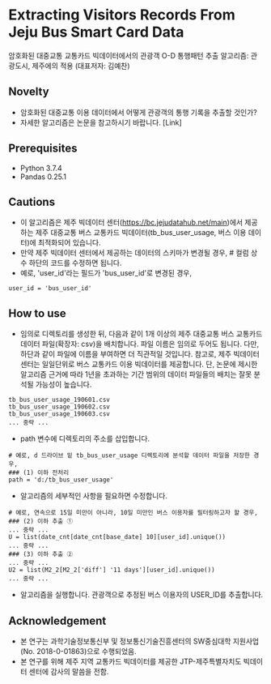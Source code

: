 # Extracting Visitors Records From Jeju Bus Smart Card Data
암호화된 대중교통 교통카드 빅데이터에서의 관광객 O-D 통행패턴 추출 알고리즘: 관광도시, 제주에의 적용 (대표저자: 김예찬)

## Novelty
- 암호화된 대중교통 이용 데이터에서 어떻게 관광객의 통행 기록을 추출할 것인가?
- 자세한 알고리즘은 논문을 참고하시기 바랍니다. [Link]

## Prerequisites
- Python 3.7.4
- Pandas 0.25.1

## Cautions
- 이 알고리즘은 제주 빅데이터 센터(https://bc.jejudatahub.net/main)에서 제공하는 제주 대중교통 버스 교통카드 빅데이터(tb_bus_user_usage, 버스 이용 데이터)에 최적화되어 있습니다.
- 만약 제주 빅데이터 센터에서 제공하는 데이터의 스키마가 변경될 경우, # 컬럼 상수 하단의 코드를 수정하면 됩니다.
- 예로, 'user_id'라는 필드가 'bus_user_id'로 변경된 경우, 
~~~
user_id = 'bus_user_id'
~~~

## How to use
- 임의로 디렉토리를 생성한 뒤, 다음과 같이 1개 이상의 제주 대중교통 버스 교통카드 데이터 파일(확장자: csv)을 배치합니다. 파일 이름은 임의로 두어도 됩니다. 다만, 하단과 같이 파일에 이름을 부여하면 더 직관적일 것입니다. 참고로, 제주 빅데이터 센터는 일일단위로 버스 교통카드 이용 빅데이터를 제공합니다. 단, 논문에 제시한 알고리즘 근거에 따라 1년을 초과하는 기간 범위의 데이터 파일들의 배치는 잘못 분석될 가능성이 높습니다.
~~~
tb_bus_user_usage_190601.csv
tb_bus_user_usage_190602.csv
tb_bus_user_usage_190603.csv
... 중략 ...
~~~
- path 변수에 디렉토리의 주소를 삽입합니다.
~~~
# 예로, d 드라이브 밑 tb_bus_user_usage 디렉토리에 분석할 데이터 파일을 저장한 경우,
### (1) 이하 전처리
path = 'd:/tb_bus_user_usage'
~~~
- 알고리즘의 세부적인 사항을 필요하면 수정합니다.
~~~
# 예로, 연속으로 15일 미만이 아니라, 10일 미만인 버스 이용자를 필터링하고자 할 경우,
### (2) 이하 추출 ①
... 중략 ...
U = list(date_cnt[date_cnt[base_date] 10][user_id].unique())
... 중략 ...
### (3) 이하 추출 ②
... 중략 ...
U2 = list(M2_2[M2_2['diff'] '11 days'][user_id].unique()) 
... 중략 ...
~~~
- 알고리즘을 실행합니다. 관광객으로 추정된 버스 이용자의 USER_ID를 추출합니다.

## Acknowledgement
- 본 연구는 과학기술정보통신부 및 정보통신기술진흥센터의 SW중심대학 지원사업(No. 2018-0-01863)으로 수행되었음.
- 본 연구를 위해 제주 지역 교통카드 빅데이터를 제공한 JTP-제주특별자치도 빅데이터 센터에 감사의 말씀을 전함.
